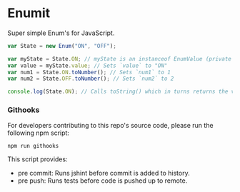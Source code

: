 # Enumit

Super simple Enum's for JavaScript.

```javascript
var State = new Enum("ON", "OFF");

var myState = State.ON; // myState is an instanceof EnumValue (private class of Enum)
var value = myState.value; // Sets `value` to "ON"
var num1 = State.ON.toNumber(); // Sets `num1` to 1
var num2 = State.OFF.toNumber(); // Sets `num2` to 2

console.log(State.ON); // Calls toString() which in turns returns the value "ON"
```

### Githooks

For developers contributing to this repo's source code, please run the following npm script:

```
npm run githooks
```

This script provides:

- pre commit: Runs jshint before commit is added to history.
- pre push: Runs tests before code is pushed up to remote.
